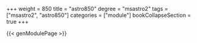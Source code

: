 +++
weight = 850
title = "astro850"
degree = "msastro2"
tags = ["msastro2", "astro850"]
categories = ["module"]
bookCollapseSection = true
+++

{{< genModulePage >}}
